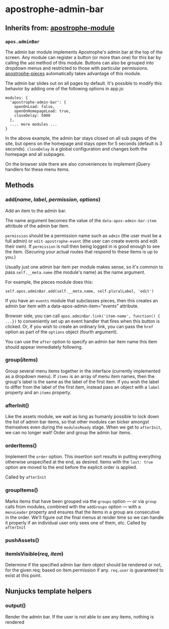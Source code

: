 # apostrophe-admin-bar

## Inherits from: [apostrophe-module](https://github.com/stuartromanek/docs/tree/6a73b9056b57aa8ce91676a2c00a8e803a50a2eb/modules/apostrophe-admin-bar/modules/apostrophe-module/index.md)

### `apos.adminBar`

The admin bar module implements Apostrophe's admin bar at the top of the screen. Any module can register a button \(or more than one\) for this bar by calling the `add` method of this module. Buttons can also be grouped into dropdown menus and restricted to those with particular permissions. [apostrophe-pieces](https://github.com/stuartromanek/docs/tree/6a73b9056b57aa8ce91676a2c00a8e803a50a2eb/modules/apostrophe-pieces/index.md) automatically takes advantage of this module.

The admin bar slides out on all pages by default. It's possible to modify this behavior by adding one of the following options in app.js:

```text
modules: {
  'apostrophe-admin-bar': {
    openOnLoad: false,
    openOnHomepageLoad: true,
    closeDelay: 5000
  },
  .... more modules ...
}
```

In the above example, the admin bar stays closed on all sub pages of the site, but opens on the homepage and stays open for 5 seconds \(default is 3 seconds\). `closeDelay` is a global configuration and changes both the homepage and all subpages.

On the browser side there are also conveniences to implement jQuery handlers for these menu items.

## Methods

### add\(_name_, _label_, _permission_, _options_\)

Add an item to the admin bar.

The name argument becomes the value of the `data-apos-admin-bar-item` attribute of the admin bar item.

`permission` should be a permission name such as `admin` \(the user must be a full admin\) or `edit-apostrophe-event` \(the user can create events and edit their own\). If `permission` is null then being logged in is good enough to see the item. \(Securing your actual routes that respond to these items is up to you.\)

Usually just one admin bar item per module makes sense, so it's common to pass `self.__meta.name` \(the module's name\) as the name argument.

For example, the pieces module does this:

```text
self.apos.adminBar.add(self.__meta.name, self.pluralLabel, 'edit')
```

If you have an `events` module that subclasses pieces, then this creates an admin bar item with a data-apos-admin-item="events" attribute.

Browser side, you can call `apos.adminBar.link('item-name', function() { ...})` to conveniently set up an event handler that fires when this button is clicked. Or, if you wish to create an ordinary link, you can pass the `href` option as part of the `options` object \(fourth argument\).

You can use the `after` option to specify an admin bar item name this item should appear immediately following.

### group\(_items_\)

Group several menu items together in the interface \(currently implemented as a dropdown menu\). If `items` is an array of menu item names, then the group's label is the same as the label of the first item. If you wish the label to differ from the label of the first item, instead pass an object with a `label` property and an `items` property.

### afterInit\(\)

Like the assets module, we wait as long as humanly possible to lock down the list of admin bar items, so that other modules can bicker amongst themselves even during the `modulesReady` stage. When we get to `afterInit`, we can no longer wait! Order and group the admin bar items.

### orderItems\(\)

Implement the `order` option. This insertion sort results in putting everything otherwise unspecified at the end, as desired. Items with the `last: true` option are moved to the end before the explicit order is applied.

Called by `afterInit`

### groupItems\(\)

Marks items that have been grouped via the `groups` option — or via `group` calls from modules, combined with the `addGroups` option — with a `menuLeader` property and ensures that the items in a group are consecutive in the order. We'll figure out the final menus at render time so we can handle it properly if an individual user only sees one of them, etc. Called by `afterInit`

### pushAssets\(\)

### itemIsVisible\(_req_, _item_\)

Determine if the specified admin bar item object should be rendered or not, for the given req; based on item.permission if any. `req.user` is guaranteed to exist at this point.

## Nunjucks template helpers

### output\(\)

Render the admin bar. If the user is not able to see any items, nothing is rendered

